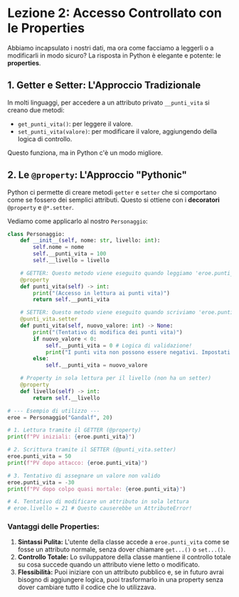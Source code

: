 # Lezione 2: Accesso Controllato con le Properties

Abbiamo incapsulato i nostri dati, ma ora come facciamo a leggerli o a modificarli in modo sicuro? La risposta in Python è elegante e potente: le **properties**.

## 1. Getter e Setter: L'Approccio Tradizionale

In molti linguaggi, per accedere a un attributo privato `__punti_vita` si creano due metodi:
*   `get_punti_vita()`: per leggere il valore.
*   `set_punti_vita(valore)`: per modificare il valore, aggiungendo della logica di controllo.

Questo funziona, ma in Python c'è un modo migliore.

## 2. Le `@property`: L'Approccio "Pythonic"

Python ci permette di creare metodi `getter` e `setter` che si comportano come se fossero dei semplici attributi. Questo si ottiene con i **decoratori** `@property` e `@*.setter`.

Vediamo come applicarlo al nostro `Personaggio`:

```python
class Personaggio:
    def __init__(self, nome: str, livello: int):
        self.nome = nome
        self.__punti_vita = 100
        self.__livello = livello

    # GETTER: Questo metodo viene eseguito quando leggiamo 'eroe.punti_vita'
    @property
    def punti_vita(self) -> int:
        print("(Accesso in lettura ai punti vita)")
        return self.__punti_vita

    # SETTER: Questo metodo viene eseguito quando scriviamo 'eroe.punti_vita = valore'
    @punti_vita.setter
    def punti_vita(self, nuovo_valore: int) -> None:
        print("(Tentativo di modifica dei punti vita)")
        if nuovo_valore < 0:
            self.__punti_vita = 0 # Logica di validazione!
            print("I punti vita non possono essere negativi. Impostati a 0.")
        else:
            self.__punti_vita = nuovo_valore

    # Property in sola lettura per il livello (non ha un setter)
    @property
    def livello(self) -> int:
        return self.__livello

# --- Esempio di utilizzo ---
eroe = Personaggio("Gandalf", 20)

# 1. Lettura tramite il GETTER (@property)
print(f"PV iniziali: {eroe.punti_vita}")

# 2. Scrittura tramite il SETTER (@punti_vita.setter)
eroe.punti_vita = 50
print(f"PV dopo attacco: {eroe.punti_vita}")

# 3. Tentativo di assegnare un valore non valido
eroe.punti_vita = -30
print(f"PV dopo colpo quasi mortale: {eroe.punti_vita}")

# 4. Tentativo di modificare un attributo in sola lettura
# eroe.livello = 21 # Questo causerebbe un AttributeError!
```

### Vantaggi delle Properties:
1.  **Sintassi Pulita:** L'utente della classe accede a `eroe.punti_vita` come se fosse un attributo normale, senza dover chiamare `get...()` o `set...()`.
2.  **Controllo Totale:** Lo sviluppatore della classe mantiene il controllo totale su cosa succede quando un attributo viene letto o modificato.
3.  **Flessibilità:** Puoi iniziare con un attributo pubblico e, se in futuro avrai bisogno di aggiungere logica, puoi trasformarlo in una property senza dover cambiare tutto il codice che lo utilizzava.